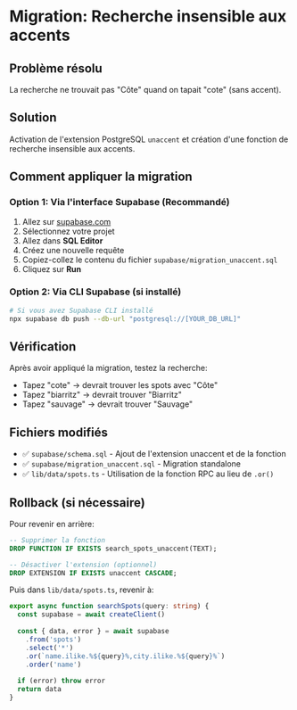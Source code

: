 # Migration: Recherche insensible aux accents

## Problème résolu
La recherche ne trouvait pas "Côte" quand on tapait "cote" (sans accent).

## Solution
Activation de l'extension PostgreSQL `unaccent` et création d'une fonction de recherche insensible aux accents.

## Comment appliquer la migration

### Option 1: Via l'interface Supabase (Recommandé)

1. Allez sur [supabase.com](https://supabase.com)
2. Sélectionnez votre projet
3. Allez dans **SQL Editor**
4. Créez une nouvelle requête
5. Copiez-collez le contenu du fichier `supabase/migration_unaccent.sql`
6. Cliquez sur **Run**

### Option 2: Via CLI Supabase (si installé)

```bash
# Si vous avez Supabase CLI installé
npx supabase db push --db-url "postgresql://[YOUR_DB_URL]"
```

## Vérification

Après avoir appliqué la migration, testez la recherche:
- Tapez "cote" → devrait trouver les spots avec "Côte"
- Tapez "biarritz" → devrait trouver "Biarritz"
- Tapez "sauvage" → devrait trouver "Sauvage"

## Fichiers modifiés

- ✅ `supabase/schema.sql` - Ajout de l'extension unaccent et de la fonction
- ✅ `supabase/migration_unaccent.sql` - Migration standalone
- ✅ `lib/data/spots.ts` - Utilisation de la fonction RPC au lieu de `.or()`

## Rollback (si nécessaire)

Pour revenir en arrière:

```sql
-- Supprimer la fonction
DROP FUNCTION IF EXISTS search_spots_unaccent(TEXT);

-- Désactiver l'extension (optionnel)
DROP EXTENSION IF EXISTS unaccent CASCADE;
```

Puis dans `lib/data/spots.ts`, revenir à:
```typescript
export async function searchSpots(query: string) {
  const supabase = await createClient()
  
  const { data, error } = await supabase
    .from('spots')
    .select('*')
    .or(`name.ilike.%${query}%,city.ilike.%${query}%`)
    .order('name')
  
  if (error) throw error
  return data
}
```

